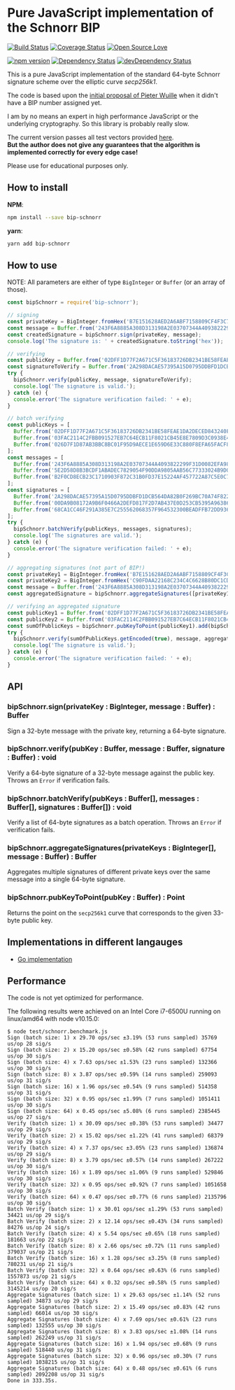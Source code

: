# Pure JavaScript implementation of the Schnorr BIP

[![Build Status](https://travis-ci.org/guggero/bip-schnorr.svg?branch=master)](https://travis-ci.org/guggero/bip-schnorr)
[![Coverage Status](https://coveralls.io/repos/github/guggero/bip-schnorr/badge.svg?branch=master)](https://coveralls.io/github/guggero/bip-schnorr?branch=master)
[![Open Source Love](https://badges.frapsoft.com/os/mit/mit.svg?v=102)](https://github.com/ellerbrock/open-source-badge/)

[![npm version](https://badge.fury.io/js/bip-schnorr.svg)](https://badge.fury.io/js/bip-schnorr)
[![Dependency Status](https://david-dm.org/guggero/bip-schnorr.svg)](https://david-dm.org/guggero/bip-schnorr)
[![devDependency Status](https://david-dm.org/guggero/bip-schnorr/dev-status.svg)](https://david-dm.org/guggero/bip-schnorr#info=devDependencies)

This is a pure JavaScript implementation of the standard 64-byte Schnorr signature
scheme over the elliptic curve *secp256k1*.

The code is based upon the
[initial proposal of Pieter Wuille](https://github.com/sipa/bips/blob/bip-schnorr/bip-schnorr.mediawiki)
when it didn't have a BIP number assigned yet.

I am by no means an expert in high performance JavaScript or the underlying cryptography.
So this library is probably really slow.

The current version passes all test vectors provided
[here](https://raw.githubusercontent.com/sipa/bips/bip-schnorr/bip-schnorr/test-vectors.csv).  
**But the author does not give any guarantees that the algorithm is implemented
correctly for every edge case!**

Please use for educational purposes only.

## How to install

**NPM**:
```bash
npm install --save bip-schnorr
```

**yarn**:
```bash
yarn add bip-schnorr
```


## How to use

NOTE: All parameters are either of type `BigInteger` or `Buffer` (or an array of those).

```javascript
const bipSchnorr = require('bip-schnorr');

// signing
const privateKey = BigInteger.fromHex('B7E151628AED2A6ABF7158809CF4F3C762E7160F38B4DA56A784D9045190CFEF');
const message = Buffer.from('243F6A8885A308D313198A2E03707344A4093822299F31D0082EFA98EC4E6C89', 'hex');
const createdSignature = bipSchnorr.sign(privateKey, message);
console.log('The signature is: ' + createdSignature.toString('hex'));

// verifying
const publicKey = Buffer.from('02DFF1D77F2A671C5F36183726DB2341BE58FEAE1DA2DECED843240F7B502BA659', 'hex');
const signatureToVerify = Buffer.from('2A298DACAE57395A15D0795DDBFD1DCB564DA82B0F269BC70A74F8220429BA1D1E51A22CCEC35599B8F266912281F8365FFC2D035A230434A1A64DC59F7013FD', 'hex');
try {
  bipSchnorr.verify(publicKey, message, signatureToVerify);
  console.log('The signature is valid.');
} catch (e) {
  console.error('The signature verification failed: ' + e);
}

// batch verifying
const publicKeys = [
  Buffer.from('02DFF1D77F2A671C5F36183726DB2341BE58FEAE1DA2DECED843240F7B502BA659', 'hex'),
  Buffer.from('03FAC2114C2FBB091527EB7C64ECB11F8021CB45E8E7809D3C0938E4B8C0E5F84B', 'hex'),
  Buffer.from('026D7F1D87AB3BBC8BC01F95D9AECE1E659D6E33C880F8EFA65FACF83E698BBBF7', 'hex'),
];
const messages = [
  Buffer.from('243F6A8885A308D313198A2E03707344A4093822299F31D0082EFA98EC4E6C89', 'hex'),
  Buffer.from('5E2D58D8B3BCDF1ABADEC7829054F90DDA9805AAB56C77333024B9D0A508B75C', 'hex'),
  Buffer.from('B2F0CD8ECB23C1710903F872C31B0FD37E15224AF457722A87C5E0C7F50FFFB3', 'hex'),
];
const signatures = [
  Buffer.from('2A298DACAE57395A15D0795DDBFD1DCB564DA82B0F269BC70A74F8220429BA1D1E51A22CCEC35599B8F266912281F8365FFC2D035A230434A1A64DC59F7013FD', 'hex'),
  Buffer.from('00DA9B08172A9B6F0466A2DEFD817F2D7AB437E0D253CB5395A963866B3574BE00880371D01766935B92D2AB4CD5C8A2A5837EC57FED7660773A05F0DE142380', 'hex'),
  Buffer.from('68CA1CC46F291A385E7C255562068357F964532300BEADFFB72DD93668C0C1CAC8D26132EB3200B86D66DE9C661A464C6B2293BB9A9F5B966E53CA736C7E504F', 'hex'),
];
try {
  bipSchnorr.batchVerify(publicKeys, messages, signatures);
  console.log('The signatures are valid.');
} catch (e) {
  console.error('The signature verification failed: ' + e);
}

// aggregating signatures (not part of BIP!)
const privateKey1 = BigInteger.fromHex('B7E151628AED2A6ABF7158809CF4F3C762E7160F38B4DA56A784D9045190CFEF');
const privateKey2 = BigInteger.fromHex('C90FDAA22168C234C4C6628B80DC1CD129024E088A67CC74020BBEA63B14E5C7');
const message = Buffer.from('243F6A8885A308D313198A2E03707344A4093822299F31D0082EFA98EC4E6C89', 'hex');
const aggregatedSignature = bipSchnorr.aggregateSignatures([privateKey1, privateKey2], message);

// verifying an aggregated signature
const publicKey1 = Buffer.from('02DFF1D77F2A671C5F36183726DB2341BE58FEAE1DA2DECED843240F7B502BA659', 'hex');
const publicKey2 = Buffer.from('03FAC2114C2FBB091527EB7C64ECB11F8021CB45E8E7809D3C0938E4B8C0E5F84B', 'hex');
const sumOfPublicKeys = bipSchnorr.pubKeyToPoint(publicKey1).add(bipSchnorr.publicKeyToPoint(publicKey2));
try {
  bipSchnorr.verify(sumOfPublicKeys.getEncoded(true), message, aggregatedSignature);
  console.log('The signature is valid.');
} catch (e) {
  console.error('The signature verification failed: ' + e);
}
```

## API

### bipSchnorr.sign(privateKey : BigInteger, message : Buffer) : Buffer
Sign a 32-byte message with the private key, returning a 64-byte signature.

### bipSchnorr.verify(pubKey : Buffer, message : Buffer, signature : Buffer) : void
Verify a 64-byte signature of a 32-byte message against the public key. Throws an `Error` if verification fails.

### bipSchnorr.batchVerify(pubKeys : Buffer[], messages : Buffer[], signatures : Buffer[]) : void
Verify a list of 64-byte signatures as a batch operation. Throws an `Error` if verification fails.

### bipSchnorr.aggregateSignatures(privateKeys : BigInteger[], message : Buffer) : Buffer
Aggregates multiple signatures of different private keys over the same message into a single 64-byte signature.

### bipSchnorr.pubKeyToPoint(pubKey : Buffer) : Point
Returns the point on the `secp256k1` curve that corresponds to the given 33-byte public key.

## Implementations in different langauges
* [Go implementation](https://github.com/hbakhtiyor/schnorr/)

## Performance

The code is not yet optimized for performance.

The following results were achieved on an Intel Core i7-6500U running on linux/amd64 with node v10.15.0:

```text
$ node test/schnorr.benchmark.js
Sign (batch size: 1) x 29.70 ops/sec ±3.19% (53 runs sampled) 35769 us/op 28 sig/s
Sign (batch size: 2) x 15.20 ops/sec ±0.58% (42 runs sampled) 67754 us/op 30 sig/s
Sign (batch size: 4) x 7.63 ops/sec ±1.53% (23 runs sampled) 132366 us/op 30 sig/s
Sign (batch size: 8) x 3.87 ops/sec ±0.59% (14 runs sampled) 259093 us/op 31 sig/s
Sign (batch size: 16) x 1.96 ops/sec ±0.54% (9 runs sampled) 514358 us/op 31 sig/s
Sign (batch size: 32) x 0.95 ops/sec ±1.99% (7 runs sampled) 1051411 us/op 30 sig/s
Sign (batch size: 64) x 0.45 ops/sec ±5.08% (6 runs sampled) 2385445 us/op 27 sig/s
Verify (batch size: 1) x 30.09 ops/sec ±0.38% (53 runs sampled) 34477 us/op 29 sig/s
Verify (batch size: 2) x 15.02 ops/sec ±1.22% (41 runs sampled) 68379 us/op 29 sig/s
Verify (batch size: 4) x 7.37 ops/sec ±3.05% (23 runs sampled) 136874 us/op 29 sig/s
Verify (batch size: 8) x 3.79 ops/sec ±0.57% (14 runs sampled) 267222 us/op 30 sig/s
Verify (batch size: 16) x 1.89 ops/sec ±1.06% (9 runs sampled) 529846 us/op 30 sig/s
Verify (batch size: 32) x 0.95 ops/sec ±0.92% (7 runs sampled) 1051658 us/op 30 sig/s
Verify (batch size: 64) x 0.47 ops/sec ±0.77% (6 runs sampled) 2135796 us/op 30 sig/s
Batch Verify (batch size: 1) x 30.01 ops/sec ±1.29% (53 runs sampled) 34421 us/op 29 sig/s
Batch Verify (batch size: 2) x 12.14 ops/sec ±0.43% (34 runs sampled) 84276 us/op 24 sig/s
Batch Verify (batch size: 4) x 5.54 ops/sec ±0.65% (18 runs sampled) 181663 us/op 22 sig/s
Batch Verify (batch size: 8) x 2.66 ops/sec ±0.72% (11 runs sampled) 379037 us/op 21 sig/s
Batch Verify (batch size: 16) x 1.28 ops/sec ±3.25% (8 runs sampled) 780231 us/op 21 sig/s
Batch Verify (batch size: 32) x 0.64 ops/sec ±0.63% (6 runs sampled) 1557873 us/op 21 sig/s
Batch Verify (batch size: 64) x 0.32 ops/sec ±0.58% (5 runs sampled) 3145214 us/op 20 sig/s
Aggregate Signatures (batch size: 1) x 29.63 ops/sec ±1.14% (52 runs sampled) 34873 us/op 29 sig/s
Aggregate Signatures (batch size: 2) x 15.49 ops/sec ±0.83% (42 runs sampled) 66014 us/op 30 sig/s
Aggregate Signatures (batch size: 4) x 7.69 ops/sec ±0.61% (23 runs sampled) 132555 us/op 30 sig/s
Aggregate Signatures (batch size: 8) x 3.83 ops/sec ±1.08% (14 runs sampled) 262249 us/op 31 sig/s
Aggregate Signatures (batch size: 16) x 1.94 ops/sec ±0.68% (9 runs sampled) 518440 us/op 31 sig/s
Aggregate Signatures (batch size: 32) x 0.96 ops/sec ±0.30% (7 runs sampled) 1038215 us/op 31 sig/s
Aggregate Signatures (batch size: 64) x 0.48 ops/sec ±0.61% (6 runs sampled) 2092208 us/op 31 sig/s
Done in 333.35s.
```
